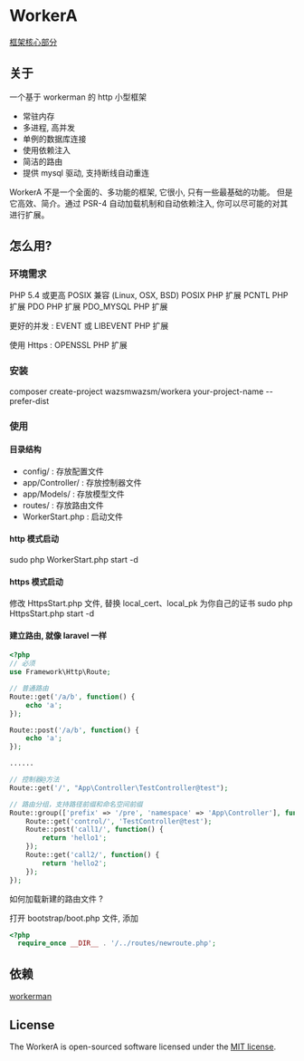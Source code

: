 # WorkerA

[框架核心部分](https://github.com/wazsmwazsm/WorkerF  "框架核心部分")

## 关于

  一个基于 workerman 的 http 小型框架

  - 常驻内存
  - 多进程, 高并发
  - 单例的数据库连接
  - 使用依赖注入
  - 简洁的路由
  - 提供 mysql 驱动, 支持断线自动重连

  WorkerA 不是一个全面的、多功能的框架, 它很小, 只有一些最基础的功能。
  但是它高效、简介。通过 PSR-4 自动加载机制和自动依赖注入, 你可以尽可能的对其进行扩展。

## 怎么用?

### 环境需求

  PHP 5.4 或更高
  POSIX 兼容 (Linux, OSX, BSD)
  POSIX PHP 扩展
  PCNTL PHP 扩展
  PDO PHP 扩展
  PDO_MYSQL PHP 扩展

  更好的并发 :
      EVENT 或 LIBEVENT PHP 扩展

  使用 Https :
      OPENSSL PHP 扩展

### 安装

  composer create-project wazsmwazsm/workera your-project-name --prefer-dist

### 使用

#### 目录结构
  - config/ : 存放配置文件
  - app/Controller/ : 存放控制器文件
  - app/Models/ : 存放模型文件
  - routes/ : 存放路由文件
  - WorkerStart.php : 启动文件

#### http 模式启动
  sudo php WorkerStart.php start -d

#### https 模式启动
  修改 HttpsStart.php 文件, 替换 local_cert、local_pk 为你自己的证书
  sudo php HttpsStart.php start -d

#### 建立路由, 就像 laravel 一样
```php
<?php
// 必须
use Framework\Http\Route;

// 普通路由
Route::get('/a/b', function() {
    echo 'a';
});

Route::post('/a/b', function() {
    echo 'a';
});

......

// 控制器@方法
Route::get('/', "App\Controller\TestController@test");

// 路由分组，支持路径前缀和命名空间前缀
Route::group(['prefix' => '/pre', 'namespace' => 'App\Controller'], function() {
    Route::get('control/', 'TestController@test');
    Route::post('call1/', function() {
        return 'hello1';
    });
    Route::get('call2/', function() {
        return 'hello2';
    });
});

```

如何加载新建的路由文件 ?

打开 bootstrap/boot.php 文件, 添加  
```php
<?php
  require_once __DIR__ . '/../routes/newroute.php';

```


## 依赖
  [workerman](http://www.workerman.net/ "workerman")

## License

The WorkerA is open-sourced software licensed under the [MIT license](http://opensource.org/licenses/MIT).
